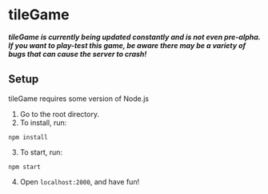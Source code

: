 # tileGame


***tileGame is currently being updated constantly and is not even pre-alpha. If you want to play-test this game, be aware there may be a variety of bugs that can cause the server to crash!***


## Setup

tileGame requires some version of Node.js

1. Go to the root directory.
2. To install, run:
```
npm install
```
3. To start, run:
```
npm start
```
4. Open `localhost:2000`, and have fun!
